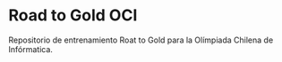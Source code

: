 # Road to Gold OCI
Repositorio de entrenamiento Roat to Gold para la Olímpiada Chilena de Infórmatica.
